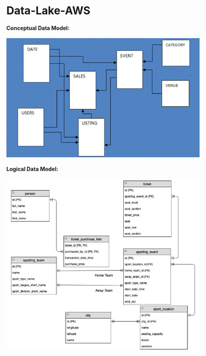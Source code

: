 # Data-Lake-AWS

#### Conceptual Data Model:
![alt text](conceptual_data_model.png)

#### Logical Data Model:
![alt text](logical_data_model.png)